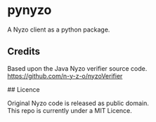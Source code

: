 # pynyzo

A Nyzo client as a python package.

## Credits

Based upon the Java Nyzo verifier source code.  
https://github.com/n-y-z-o/nyzoVerifier


## Licence

Original Nyzo code is released as public domain.  
This repo is currently under a MIT Licence. 
